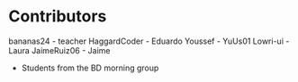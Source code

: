 Contributors
============

bananas24    - teacher
HaggardCoder - Eduardo
Youssef      - YuUs01
Lowri-ui     - Laura
JaimeRuiz06  - Jaime

* Students from the BD morning group
